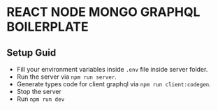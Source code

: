 # REACT NODE MONGO GRAPHQL BOILERPLATE

## Setup Guid

* Fill your environment variables inside `.env` file inside server folder.
* Run the server via `npm run server`.
* Generate types code for client graphql via `npm run client:codegen`.
* Stop the server
* Run `npm run dev`
